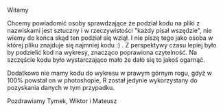 Witamy

Chcemy powiadomić osoby sprawdzające że podział kodu na pliki z nazwiskami jest sztuczny i w rzeczywistości "każdy pisał wszędzie", nie wiemy do końca skąd ten podział się wziął. I nie piszę tego jako osoba w której pliku znajduje się najmniej kodu :) . Z perspektywy czasu lepiej było by podzielić kod na wykresy, znacząco poprawiona czytelność. Na szczęście kodu było wystarczająco mało że dało się to jakoś ogarnąć.

Dodatkowo nie mamy kodu do wykresu w prawym górnym rogu, gdyż w 100% powstał on w photoshopie, R został jedynie wykorzystany do pozyskania danych w tym przypadku. 


Pozdrawiamy Tymek, Wiktor i Mateusz 